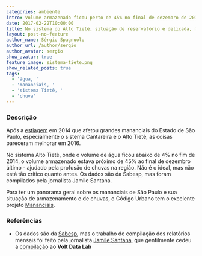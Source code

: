 ```yaml
---
categories: ambiente
intro: Volume armazenado ficou perto de 45% no final de dezembro de 2016 - ajudado pela profusão de chuvas na região
date: 2017-02-22T10:00:00
title: No sistema do Alto Tietê, situação de reservatório é delicada, mas está longe dos níveis críticos de 2014
layout: post-no-feature
author_name: Sérgio Spagnuolo
author_url: /author/sergio
author_avatar: sergio
show_avatar: true
feature_image: sistema-tiete.png
show_related_posts: true
tags:
  - 'água, '
  - 'mananciais, '
  - 'sistema Tietê, '
  - 'chuva'
---
```




### Descrição

Após a [estiagem](http://www.idec.org.br/em-acao/noticia-consumidor/depois-do-cantareira-seca-em-so-paulo-afeta-reservatorio-alto-tiete) em 2014 que afetou grandes mananciais do Estado de São Paulo, especialmente o sistema Cantareira e o Alto Tietê, as coisas pareceram melhorar em 2016.

No sistema Alto Tietê, onde o volume de água ficou abaixo de 4% no fim de 2014, o volume armazenado estava próximo de 45% ao final de dezembro último - ajudado pela profusão de chuvas na região. Não é o ideal, mas não está tão crítico quanto antes. Os dados são da Sabesp, mas foram compilados pela jornalista Jamile Santana.

Para ter um panorama geral sobre os mananciais de São Paulo e sua situação de armazenamento e de chuvas, o Código Urbano tem o excelente projeto [Mananciais](http://mananciais.tk/).


### Referências

- Os dados são da [Sabesp](http://www2.sabesp.com.br/mananciais/DivulgacaoSiteSabesp.aspx), mas o trabalho de compilação dos relatórios mensais foi feito pela jornalista [Jamile Santana](https://www.linkedin.com/in/jamile-santana-11704119/), que gentilmente cedeu a [compilação](https://docs.google.com/spreadsheets/d/1fve7DzYxw0CFUDOLHDlzUmbuqgUNizA_wn_q1C1L_s0/edit?usp=sharing) ao **Volt Data Lab**
